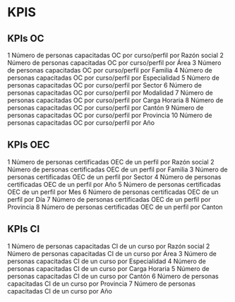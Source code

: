 # KPIS
## KPIs OC

1	Número de personas capacitadas OC por curso/perfil por Razón social
2	Número de personas capacitadas OC por curso/perfil por Área
3	Número de personas capacitadas OC por curso/perfil por Familia
4	Número de personas capacitadas OC por curso/perfil por Especialidad
5	Número de personas capacitadas OC por curso/perfil por Sector
6	Número de personas capacitadas OC por curso/perfil por Modalidad
7	Número de personas capacitadas OC por curso/perfil por Carga Horaria
8	Número de personas capacitadas OC por curso/perfil por Cantón
9	Número de personas capacitadas OC por curso/perfil por Provincia
10	Número de personas capacitadas OC por curso/perfil por Año




## KPIs OEC

1	Número de personas certificadas OEC de un perfil por Razón social
2	Número de personas certificadas OEC de un perfil por Familia
3	Número de personas certificadas OEC de un perfil por Sector
4	Número de personas certificadas OEC de un perfil por Año
5	Número de personas certificadas OEC de un perfil por Mes
6	Número de personas certificadas OEC de un perfil por Día
7	Número de personas certificadas OEC de un perfil por Provincia
8	Número de personas certificadas OEC de un perfil por Canton


## KPIs CI


1	Número de personas capacitadas CI de un curso por Razón social
2	Número de personas capacitadas CI de un curso por Área
3	Número de personas capacitadas CI de un curso por Especialidad
4	Número de personas capacitadas CI de un curso por Carga Horaria
5	Número de personas capacitadas CI de un curso por Cantón
6	Número de personas capacitadas CI de un curso por Provincia
7	Número de personas capacitadas CI de un curso por Año


